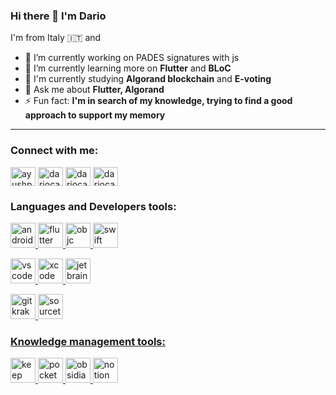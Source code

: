 ### Hi there 👋 I'm Dario
I'm from Italy 🇮🇹 and
- 🔭 I’m currently working on PADES signatures with js
- 🌱 I’m currently learning more on **Flutter** and **BLoC**
- 📖 I'm currently studying **Algorand blockchain** and **E-voting**
- 💬 Ask me about **Flutter, Algorand** 
- ⚡ Fun fact: **I'm in search of my knowledge, trying to find a good approach to support my memory** 

---
<h3 align="left">Connect with me:</h3>
<p align="left">
<a href="https://twitter.com/ayushpgupta" target="blank"><img align="center" src="https://cdn.jsdelivr.net/npm/simple-icons@3.0.1/icons/twitter.svg" alt="ayushpgupta" height="30" width="40" /></a>
<a href="https://linkedin.com/in/dariocast94" target="blank"><img align="center" src="https://cdn.jsdelivr.net/npm/simple-icons@3.0.1/icons/linkedin.svg" alt="dariocast94" height="30" width="40" /></a>
<a href="https://instagram.com/dariocast94" target="blank"><img align="center" src="https://cdn.jsdelivr.net/npm/simple-icons@3.0.1/icons/instagram.svg" alt="dariocast94" height="30" width="40" /></a>
<a href="https://www.facebook.com/dariocast94/" target="blank"><img align="center" src="https://cdn.jsdelivr.net/npm/simple-icons@3.0.1/icons/facebook.svg" alt="dariocast94" height="30" width="40" /></a>
</p>

<h3 align="left">Languages and Developers tools:</h3>
<p align="left"> <a href="https://developer.android.com" target="_blank"> <img src="https://www.vectorlogo.zone/logos/android/android-official.svg" alt="android" width="40" height="40"/> </a> <a href="https://flutter.dev" target="_blank"> <img src="https://www.vectorlogo.zone/logos/flutterio/flutterio-icon.svg" alt="flutter" width="40" height="40"/ </a> 
  <a href="https://developer.apple.com/library/archive/documentation/Cocoa/Conceptual/ProgrammingWithObjectiveC/Introduction/Introduction.html" target="_blank"> <img src="https://www.vectorlogo.zone/logos/apple_objectivec/apple_objectivec-icon.svg" alt="objc" width="40" height="40"/ </a>
    <a href="https://www.apple.com/it/swift/" target="_blank"> <img src="https://www.vectorlogo.zone/logos/swift/swift-vertical.svg" alt="swift" width="40" height="40"/ </a></p>
  
  
  <p><a href="https://code.visualstudio.com/" target="_blank"> <img src="https://www.vectorlogo.zone/logos/visualstudio_code/visualstudio_code-icon.svg" alt="vscode" width="40" height="40"/ </a> <a href="https://developer.apple.com/xcode/" target="_blank"> <img src="https://www.vectorlogo.zone/logos/apple_xcode/apple_xcode-icon.svg" alt="xcode" width="40" height="40"/ </a> <a href="https://www.jetbrains.com/" target="_blank"> <img src="https://www.vectorlogo.zone/logos/jetbrains/jetbrains-icon.svg" alt="jetbrains" width="40" height="40"/ </a></p>
<p>
  <a href="https://www.gitkraken.com/" target="_blank"> <img src="https://www.vectorlogo.zone/logos/gitkraken/gitkraken-icon.svg" alt="gitkraken" width="40" height="40"/ </a>
    <a href="https://www.sourcetreeapp.com/" target="_blank"> <img src="https://raw.githubusercontent.com/gilbarbara/logos/master/logos/sourcetree.svg" alt="sourcetree" width="40" height="40"/ </a>
</p>
    <h3 align="left">Knowledge management tools:</h3>
    <p>
    <a href="https://keep.google.com/" target="_blank"> <img src="https://raw.githubusercontent.com/gilbarbara/logos/master/logos/google-keep.svg" alt="keep" width="40" height="40"/ </a>
      <a href="https://getpocket.com/" target="_blank"> <img src="https://www.vectorlogo.zone/logos/getpocket/getpocket-tile.svg" alt="pocket" width="40" height="40"/ </a>
        <a href="https://obsidian.md/" target="_blank"> <img src="https://forum.obsidian.md/uploads/default/original/1X/bf119bd48f748f4fd2d65f2d1bb05d3c806883b5.png" alt="obsidian" width="40" height="40"/ </a>
          <a href="https://notion.so/" target="_blank"> <img src="https://raw.githubusercontent.com/simple-icons/simple-icons/master/icons/notion.svg" alt="notion" width="40" height="40"/ </a>
    </p>
